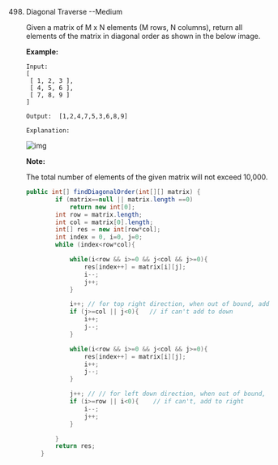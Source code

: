 498. Diagonal Traverse  --Medium

     Given a matrix of M x N elements (M rows, N columns), return all elements of the matrix in diagonal order as shown in the below image.

     **Example:**

     ```
     Input:
     [
      [ 1, 2, 3 ],
      [ 4, 5, 6 ],
      [ 7, 8, 9 ]
     ]
     
     Output:  [1,2,4,7,5,3,6,8,9]
     
     Explanation: 
     ```

     ![img](https://assets.leetcode.com/uploads/2018/10/12/diagonal_traverse.png)

     **Note:**

     The total number of elements of the given matrix will not exceed 10,000.

     ```java
     public int[] findDiagonalOrder(int[][] matrix) {
             if (matrix==null || matrix.length ==0)
                 return new int[0];
             int row = matrix.length;
             int col = matrix[0].length;
             int[] res = new int[row*col];
             int index = 0, i=0, j=0;
             while (index<row*col){
     
                 while(i<row && i>=0 && j<col && j>=0){
                     res[index++] = matrix[i][j];
                     i--;
                     j++;
                 }
     
                 i++; // for top right direction, when out of bound, add to right first
                 if (j>=col || j<0){   // if can't add to down
                     i++;
                     j--;
                 }
     
                 while(i<row && i>=0 && j<col && j>=0){
                     res[index++] = matrix[i][j];
                     i++;
                     j--;
                 }
     
                 j++; // // for left down direction, when out of bound, add to down first
                 if (i>=row || i<0){    // if can't, add to right
                     i--;
                     j++;
                 }
     
             }
             return res;
         }
     ```

     